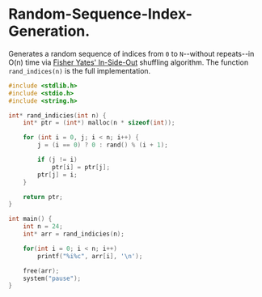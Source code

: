 # Random-Sequence-Index-Generation.
Generates a random sequence of indices from `0` to `N`--without repeats--in O(n) time via [Fisher Yates' In-Side-Out](https://en.wikipedia.org/wiki/Fisher%E2%80%93Yates_shuffle#The_.22inside-out.22_algorithm) shuffling algorithm. The function `rand_indices(n)` is the full implementation.

```C
#include <stdlib.h>
#include <stdio.h>
#include <string.h>

int* rand_indicies(int n) {
    int* ptr = (int*) malloc(n * sizeof(int));

    for (int i = 0, j; i < n; i++) {
        j = (i == 0) ? 0 : rand() % (i + 1);

        if (j != i)
            ptr[i] = ptr[j];
        ptr[j] = i;
    }

    return ptr;
}

int main() {
    int n = 24;
    int* arr = rand_indicies(n);

    for(int i = 0; i < n; i++)
        printf("%i%c", arr[i], '\n');

    free(arr);
    system("pause");
}
```
